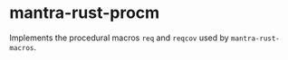 # mantra-rust-procm

Implements the procedural macros `req` and `reqcov` used by `mantra-rust-macros`.
